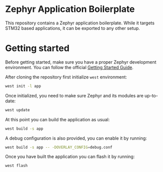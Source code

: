 # Zephyr Application Boilerplate

This repository contains a Zephyr application boilerplate. While it targets
STM32 based applications, it can be exported to any other setup.

# Getting started

Before getting started, make sure you have a proper Zephyr development
environment. You can follow the official [Getting Started Guide](https://docs.zephyrproject.org/latest/getting_started/index.html).

After cloning the repository first initialize `west` environment:

``` sh
west init -l app
```

Once initialized, you need to make sure Zephyr and its modules are up-to-date:

``` sh
west update
```

At this point you can build the application as usual:

``` sh
west build -s app
```

A debug configuration is also provided, you can enable it by running:

``` sh
west build -s app -- -DOVERLAY_CONFIG=debug.conf
```

Once you have built the application you can flash it by running:

``` sh
west flash
```
